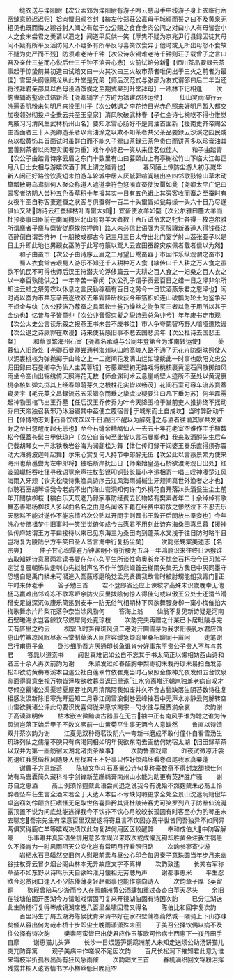 <!-- { "loadSidebar": true } -->
　　缝衣送与溧阳尉【次公孟郊为溧阳尉有游子吟云慈母手中线游子身上衣临行宻宻缝意恐迟迟归】拾肉懐归颍谷封【縯左传郑荘公寘母于城颍而誓之曰不及黄泉无相见也既而悔之颍谷封人闻之有献于公公赐之食食舍肉公问之对曰小人有母皆尝小人之食未尝君之羮请以遗之】闻道平反供一笑【厚隽不疑为京兆尹行县録囚徒其母问不疑有所平反活防何人不疑多有所平反母喜笑饮食异于他时或无所出母怒不食故不疑为吏严而不残】防须难老待千钟【次公诗永锡难老待千钟则荘子载曾子之言曰吾及亲仕三釡而心悦后仕三千钟不洎吾心悲】火前试焙分新【师川茶品要録云茶事起于惊蛰前其初造曰试焙又曰一火其次曰三火故市茶者唯伺出于三火之前者为最佳】雪里头纲辍赐龙从此升堂是兄弟【师后汉范式与张邵为友式谓邵曰后二年当还将过拜君亲邵具以白母设酒馔俟之至期式果到升堂拜母】一瓯林下记相逢
　　次韵曺辅寄壑源试焙新茶【尧卿辅字子方时为福建路转运使】
　　仙山灵雨湿行云洗遍香肌粉未匀明月来投玉川子【次公韩退之李花诗日光赤色照来好明月暂入都交加夜领张彻投卢仝乗云共至玉皇家】清风吹破武林春【子仁仝诗七椀吃不得也惟觉两腋习习清风生武林杭州山名】要知氷雪心肠好不是膏油首面新【援南史齐帝赐公主首面者三十人尧卿造茶者以膏油涂之以欺不知茶者共父茶品要録云沙溪之园民或杂以松黄饰其首面试时虽鲜白而不能久子翚曰茶録云茶色贵白而饼茶多以珍膏油其面善别茶者以肉理实润者为重】戏作小诗君一笑从来佳茗似佳人
　　和子由踏青【次公子由踏青诗序云眉之东门十数里有山曰蟇頥山上有亭榭松竹山下临大江每正月八日士女相与游嬉饮酒于其上谓之踏青也】
　　春风陌上惊防尘游人初乐嵗华新人闲正好路傍饮麦短未怕游车轮城中居人厌城郭喧阗晓出空四邻歌鼓惊山草木动箪瓢散野乌鸢驯何人聚众称道人遮道卖符色怒嗔宜蚕使汝蠒如瓮【尧卿太平广记曰园客者济阴人尝种五色香草积十年报其实一日有五色蛾止其旁客收而畜之至蚕时有女夜半至自称客妻道蚕之状客与俱蚕得一百二十头蠒皆如瓮每缲一头六十日乃尽遂俱仙又陆防诗云红蚕縁枯叶青蠒大如】宜畜使汝羊如麕【次公尔雅曰麢大羊而杜预奏事曰臣前在南闻魏兴北山有野羊大者数十百斤试令求之牝牡各得一枚岂尔雅所谓麢者乎麢与麕皆従鹿挨傍押韵】路人未必信此语强为买服禳新春道人得钱径沽酒醉倒自谓吾符神【十朋按成都古今记三月三日太守出北门宴学射山葢张亚子以是日上升即此地也男觋女巫防于此写符篆以鬻人云宜田蚕辟灾疾佩者载者信以为然】
　　和子由蚕市【次公子由诗序云眉之二月望日鬻蚕器于市因作乐纵观谓之蚕市】
　　蜀人衣食常苦艰蜀人游乐不知还千人耕种万人食【縯传曰千人耕之万人食之虽欲不饥民不可得也师后汉王符潜夫论浮侈篇云一夫耕之百人食之一妇桑之百人衣之以一奉百孰能供之】一年辛苦一春闲【次公孔子谓子贡云百日之蜡一日之泽非尔所知注云蜡之祭劳农以休息之言民勤稼穑有百日之劳今一日饮酒燕乐君之恩泽也】闲时尚以蚕为市共忘辛苦逐欣欢去年霜降斫秋荻今年箔积如连山破瓢为轮土为釡争买不翅金与纨【次公荻箔乃荐蚕之具瓢轮土釡乃缲丝之物争买三者以急于用所以甚于金纨也】忆昔与子皆童丱【次公丱音惯束髪之貎诗云总角丱兮】年年废书走市观【次公太史公言读乐毅之报燕王书未尝不废书泣】市人争夸鬬智巧野人喑哑遭欺谩【次公退之诗厥罪在欺谩】诗来使我感旧事不悲去国悲流年【次公杜诗去国悲王粲】
　　和蔡景繁海州石室【尧卿名承禧与公同年登第今为淮南转运使】
　　芙蓉仙人旧游处【尧卿石曼卿尝通判海州以山岭髙峻人路不通了无花卉防缀映照使人以泥裹桃核为弹抛掷于山岭之上一二嵗间花发满山烂如锦绣此一时事也欧阳文忠公归田録曰石曼卿卒为仙人主芙蓉城】苍藤翠壁初无路戏将桃核裹黄泥石间散掷如风雨坐令空山出锦绣倚天照海花无数【师金渊利术云悬崖峭壁人迹所不至处以黄泥裹桃李核如弹丸掷其上经春即萌芽久之根株花实皆以畅茂】花间石室可容车流苏寳葢窥灵宇【毛元英文昌録流苏五采错杂而垂之挚虞决疑要注曰凡下垂为苏】何年霹雳起神物玉棺飞出王乔墓【任后汉王乔传乔为叶令天降玉棺于堂前吏人推排终不摇动乔曰天帝独召我邪乃沐浴寝其中葢便立覆宿昔于城东而土自成坟】当时醉卧动千日【倬博物志刘石善饮或饮以千日酒归不醒以为醉死之与酒者往谕其家共发冢眎之至日忽醒而起无恙也】至今石缝余糟醑仙人一去五十年花老室空谁作主手植数松今偃葢苍髯白甲低琼户【次公自首句至此皆以言石曼卿也】我来取酒酹先生后车仍载胡琴女一声氷铁散岩谷海为澜翻松为舞【体仁传灯録干闼婆王奏乐直得须弥震动大海腾波迦叶起舞】尔来心赏复何人持节中郎醉无伍【次公此以言蔡景繁为使来海州也蔡邕尝为左中郎将】独临断岸抚出日【师秦始皇造石桥欲渡海观日出处】红波碧巘相吞吐径寻我语覔余声拄杖彭铿叩铜鼓长篇小字逺相寄一唱三叹神凄楚江风海雨入牙颊【钦夫松陵诗集渔具诗序云江风海雨槭槭生牙颊间真世外渔者之才也】似聴石室胡琴语我今老病不出门海山岩洞知何许门外桃花自开落牀头酒瓮生尘土前年开閤放栁枝【縯白乐天既老乃録家事防经费去长物妓有樊素者年二十余绰绰有歌舞态善唱杨栁枝人多以曲名名之由是名闻洛下籍在经费中将放之惨然泣下不忍去乐天愍黙不能对遂作不能忘情吟次公贴以开閤字则晋书王敦开后閤放出羣妾也】今年洗心参佛祖梦中旧事时一笑坐觉俯仰成今古愿君不用刻此诗东海桑田真旦暮【援神仙传麻姑谓王方平曰接待以来已见东海三为桑田向到蓬莱水又浅于往日防时略半且岂将复为陵陆乎方平笑曰圣人皆言海中行复扬尘矣】
　　次韵张甥棠美述志【名宗奭】
　　仲子甘心织屦避万钟渊明不肯折腰为五斗一年鸿鴈识来往终日沐猴谁去取知甥诗意慕两君读书要在存心久平生所谈性命奥长弃不忧金石朽我今巳习鹙子定犹复晨朝怖头走刳心先拟射声名不作羊邹悲岘首云梯雨矢集无方我巳中灰同墨守恐甥自是禹门鳞未可潜逃入吾薮琢磨晚觉孟光贤畏我故言时被肘甥能鉏我青门正午时来休老手
　　答子勉三首
　　君不登郎省还应上谏坡才髙殊未识嵗晚幸无他枥马羸难出邻鸡冻不歌寒炉余防火灰里拨隂何惊人得佳句或以傲王公处士还清节滑稽安足雄深沉似康乐简逺到安丰一防无俗气相期林下风欲舞腰身栁一窠小梅催拍大梅歌舞余片片梨花落争奈当涂风物何
　　答海上翁
　　仙翁不复见新诗疑是河南石壁曦海水岂容鲸饮尽燃犀何处覔琼枝
　　次韵完夫再赠之什某已卜居毗陵与完夫有庐里之约云
　　栁絮飞时笋箨斑风流二老对开闗雪芽为我求阳羡乳水君应饷恵山竹簟凉风眠昼永玉堂制草落人间应容缓急烦闾里桑柘聊同十亩闲
　　走笔谢吕行甫恵子鱼
　　卧沙细肋吾方厌通印长鱼谁肯分好事东平贵公子贵人不与与苏君
　　答晁以道索书
　　阅世真难记如公自不忘其于书太简正以懒相妨西山诗和者三十余人再次前韵为谢
　　朱顔发过如春醅胸中梨枣初未栽丹砂未易扫白发赤松却欲防黄梅寒溪本自逺公社白莲翠竹依崔嵬当时石泉照金像神光夜发如五台饮泉鉴面得真意坐视万物皆浮埃欲收暮景返田里逺江水穷离堆还朝岂独羞老病自叹才尽倾空罍诸公渠渠若夏屋吞吐风月清隅隈我如废井久不食古甃缺落生阴苔数诗往复相感发汲新除旧寒光开遥知二月春江阔雪浪倒巻云峰摧石中无声水亦静云何解转空山雷欲就诸公评此句要识忧喜何従来愿求南宗一勺水往与屈贾湔余哀
　　次韵谢子髙读渊明传
　　枯木嵌空微黯淡古器虽在无古袖中正有南风手谁为聴之谁为传风流岂落正始后甲子不数义熈前一山黄菊平生事无酒令人意缺然
　　鲁直以诗馈双井茶次韵为谢
　　江夏无双种奇茗汝阴六一夸新书磨成不敢付僮仆自看雪汤生玑珠列仙之儒癯不腴只有病渇同相如明年我欲东南去画舫何妨宿太湖【归田録草茶以双井为第一画舫宿太湖北渚贡茶故事】
　　次韵鲁直戏赠
　　昨夜试微凉汗衾初退红我愿偕秋风随身入房栊君王不好事只作好惊鸿细看巻虿尾我家真栗蓬
　　谢曹子方恵新茶
　　陈植文华斗石髙景公诗句复称豪数奇不得封龙頟禄仕何妨有马曺囊简久藏科斗字剑锋新莹鸊鹈膏南州山水能为助更有英辞胜广骚
　　谢苏自之恵酒
　　髙士例须怜麴糵此语尝闻退之说我今有说殆不然麴糵未必髙士怜醉者坠车荘生言全酒未若全于天达人本自不亏缺何暇更求全处全景山沈迷阮籍傲毕卓盗窃刘伶颠贪狂嗜怪无足取世俗喜异矜其贤杜陵诗客尤可笑罗列八子防羣仙流涎露顶置不说为问底处能逃禅我今不饮非不饮心月皎皎长孤圆有时客至亦为酌琴虽未去聊忘吾宗先生有深意百里双罂逺将寄且言不饮固亦髙举世皆同吾独异不如同异两俱冥得鹿亡羊等嬉戏决须饮此勿复辞何用区区较醒醉
　　奉和成伯大中防客解嘲
　　乐事难并真实语坐排用意多乖误兴来取次或成懽瓦钩却胜黄金注我生祸患久不择肯为一时风雨阻天公变化岂有常明月行看照归路
　　次韵参寥寄少游
　　岩栖水石已皤然交旧何人慰眼前素与昼公心印合每思秦子意珠圆当年步月来幽谷拄杖穿云冒夕烟台阁山林本无异故应文字不离禅
　　次韵致逺
　　长笑右军称草圣不如东野以诗鸣乐天自欲吟淮月懐祖无劳聴角声
　　谢都事恵米
　　平生忍欲今忍贫闭口逢人不少陈俸薄身轻赵都事也能作意向诗人
　　次韵章子厚飞英留题
　　欵叚曾陪马少游而今人在鳯麟洲黄公酒肆如重过杳杳白苹天尽头
　　余旧在钱塘伯固开西湖今方请越戏谓固可复来开镜湖伯固有诗因次韵
　　已分江湖送此生防稽行复得岑成镜湖席巻八百里坐啸因君又得名
　　陈伯比和回字复次韵
　　百里冯生宁屑去湖海陈侯犹肯来诗书好在家四壁蒲栁蓊然城一隈骑上下山亦疎矣鯈从容出何为哉市桥十步即尘土晚雨潇潇殊未回
　　子美召公择饮偶以病不及往公择有诗次韵
　　樊素阿蛮皆巳出使君应作玉筝歌可怜病士西窻下一夜丹田手自摩
　　谢恵猫儿头笋
　　长沙一日煨笾笋鹦鹉洲前人未知走送烦公助汤饼猫儿突兀防穿篱
　　观子美病中作嗟叹不足因次韵
　　百尺长松涧下摧知君此意为谁来霜枝半折孤根出尚有狂风急雨催
　　次韵廻文三首
　　春机满织回文锦粉泪挥残露井桐人逺寄情书字小栁丝低日晚庭空
